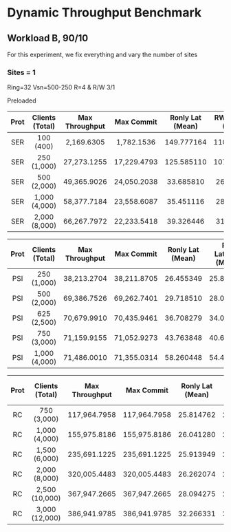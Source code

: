 # Dynamic Throughput Benchmark

## Workload B, 90/10

For this experiment, we fix everything and vary the number of sites

### Sites = 1

Ring=32
Vsn=500-250
R=4 & R/W 3/1

Preloaded

| Prot | Clients (Total) | Max Throughput | Max Commit  | Ronly Lat (Mean) | RW Latency (Mean) | Commit Ratio |
| :--: | :-------------: | :------------: | :---------: | :--------------: | :---------------: | :----------: |
| SER  |    100 (400)    |   2,169.6305   | 1,782.1536  |    149.777164    |    110.684215     |   0.822725   |
| SER  |   250 (1,000)   |  27,273.1255   | 17,229.4793 |    125.585110    |    107.745500     |   0.684315   |
| SER  |   500 (2,000)   |  49,365.9026   | 24,050.2038 |    33.685810     |     26.829244     |   0.499957   |
| SER  |  1,000 (4,000)  |  58,377.7184   | 23,558.6087 |    35.451116     |     28.213939     |   0.402972   |
| SER  |  2,000 (8,000)  |  66,267.7972   | 22,233.5418 |    39.326446     |     31.230366     |   0.334556   |

| Prot | Clients (Total) | Max Throughput | Max Commit  | Ronly Lat (Mean) | RW Latency (Mean) | Commit Ratio |
| :--: | :-------------: | :------------: | :---------: | :--------------: | :---------------: | :----------: |
| PSI  |   250 (1,000)   |  38,213.2704   | 38,211.8705 |    26.455349     |     25.819408     |   0.999575   |
| PSI  |   500 (2,000)   |  69,386.7526   | 69,262.7401 |    29.718510     |     28.054182     |   0.999316   |
| PSI  |   625 (2,500)   |  70,679.9910   | 70,435.9461 |    36.708279     |     34.056949     |   0.998296   |
| PSI  |   750 (3,000)   |  71,159.9155   | 71,052.9273 |    43.763848     |     40.642713     |   0.998776   |
| PSI  |  1,000 (4,000)  |  71,486.0010   | 71,355.0314 |    58.260448     |     54.485461     |   0.998411   |

| Prot | Clients (Total) | Max Throughput |  Max Commit  | Ronly Lat (Mean) | RW Latency (Mean) | Commit Ratio |
| :--: | :-------------: | :------------: | :----------: | :--------------: | :---------------: | :----------: |
|  RC  |   750 (3,000)   |  117,964.7958  | 117,964.7958 |    25.814762     |     25.964305     |   1.000000   |
|  RC  |  1,000 (4,000)  |  155,975.8186  | 155,975.8186 |    26.041280     |     26.203885     |   1.000000   |
|  RC  |  1,500 (6,000)  |  235,691.1225  | 235,691.1225 |    25.913949     |     26.070587     |   1.000000   |
|  RC  |  2,000 (8,000)  |  320,005.4483  | 320,005.4483 |    26.262074     |     26.433107     |   1.000000   |
|  RC  | 2,500 (10,000)  |  367,947.2665  | 367,947.2665 |    28.094275     |     28.553775     |   1.000000   |
|  RC  | 3,000 (12,000)  |  386,941.9785  | 386,941.9785 |    32.266331     |     32.726344     |   1.000000   |
